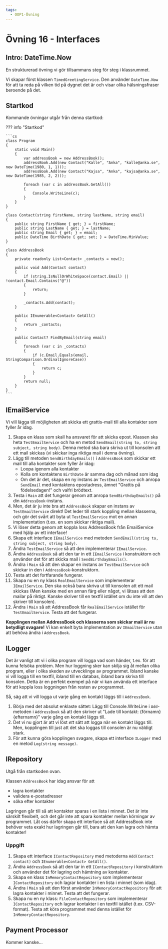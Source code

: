 ```yaml
---
tags:
  - OOP1-Övning
---
```


# Övning 16 - Interfaces

## Intro: DateTime.Now
En strukturerad övning vi gör tillsammans steg för steg i klassrummet.

Vi skapar först klassen `TimedGreetingService`. Den använder `DateTime.Now` för att ta reda på vilken tid på dygnet det är och visar olika hälsningsfraser beroende på det.

## Startkod

Kommande övningar utgår från denna startkod:

??? info "Startkod"

    ```cs
    class Program
    {
        static void Main()
        {
            var addressBook = new AddressBook();
            addressBook.Add(new Contact("Kalle", "Anka", "kalle@anka.se", new DateTime(1980, 1, 1)));
            addressBook.Add(new Contact("Kajsa", "Anka", "kajsa@anka.se", new DateTime(1985, 2, 2)));

            foreach (var c in addressBook.GetAll())
            {
                Console.WriteLine(c);
            }
        }
    }

    class Contact(string firstName, string lastName, string email)
    {
        public string FirstName { get; } = firstName;
        public string LastName { get; } = lastName;
        public string Email { get; } = email;
        public DateTime BirthDate { get; set; } = DateTime.MinValue;
    }

    class AddressBook
    {
        private readonly List<Contact> _contacts = new();

        public void Add(Contact contact)
        {
            if (string.IsNullOrWhiteSpace(contact.Email) || !contact.Email.Contains("@"))
            {
                return;
            }

            _contacts.Add(contact);
        }

        public IEnumerable<Contact> GetAll()
        { 
            return _contacts;
        }

        public Contact? FindByEmail(string email)
        {
            foreach (var c in _contacts)
            {
                if (c.Email.Equals(email, StringComparison.OrdinalIgnoreCase))
                {
                    return c;
                }
            }
            return null;
        }
    }
    ```

## IEmailService

Vi vill lägga till möjligheten att skicka ett grattis-mail till alla kontakter som fyller år idag.

1. Skapa en klass som skall ha ansvaret för att skicka epost. Klassen ska heta `TestEmailService` och ha en metod `SendEmail(string to, string subject, string body)`. Denna metod ska bara skriva ut till konsolen att ett mail skickas (vi skickar inga riktiga mail i denna övning).
2. Lägg till metoden `SendBirthdayEmails()` i `AddressBook` som skickar ett mail till alla kontakter som fyller år idag:
    * Loopa igenom alla kontakter
    * Kolla om kontaktens `BirthDate` är samma dag och månad som idag
    * Om det är det, skapa en ny instans av `TestEmailService` och anropa `SendEmail` med kontaktens epostadress, ämnet "Grattis på födelsedagen!" och valfri brödtext.
3. Testa i `Main` att det fungerar genom att anropa `SendBirthdayEmails()` på din `AddressBook`-instans.
4. Men, det är ju inte bra att `AddressBook` skapar en instans av `TestEmailService` direkt! Det leder till stark koppling mellan klasserna, och gör det svårt att byta ut `TestEmailService` mot en annan implementation (t.ex. en som skickar riktiga mail). 
5. Vi löser detta genom att koppla loss AddressBook från EmailService med hjälp av ett interface! 
6. Skapa ett interface `IEmailService` med metoden `SendEmail(string to, string subject, string body)`.
7. Ändra `TestEmailService` så att den implementerar `IEmailService`.
8. Ändra `AddressBook` så att den tar in ett `IEmailService` i konstruktorn och använder det för att skicka mail i `SendBirthdayEmails()`.
9. Ändra i `Main` så att den skapar en instans av `TestEmailService` och skickar in den i `AddressBook`-konstruktorn.
10. Testa att det fortfarande fungerar.
11. Skapa nu en ny klass `RealEmailService` som implementerar `IEmailService`. Den ska också bara skriva ut till konsolen att
    ett mail skickas (Men kanske med en annan färg eller något, vi låtsas att den mailar på riktigt. Kanske skriver till en textfil istället om du inte vill att den skriver till konsolen).
12. Ändra i `Main` så att AddressBook får `RealEmailService` istället för `TestEmailService`. Testa att det fungerar.

**Kopplingen mellan AddressBook och klasserna som skickar mail är nu betydligt svagare!** Vi kan enkelt byta implementation av `IEmailService` utan att behöva ändra i `AddressBook`.

## ILogger

Det är vanligt att vi i olika program vill logga vad som händer, t.ex. för att kunna felsöka problem. Men hur loggning sker kan skilja sig åt mellan olika program, eller i olika skeden av utvecklinge av programmet. Ibland kanske vi vill logga till en textfil, ibland till en databas, ibland bara skriva till konsolen. Detta är en perfekt exempel på när vi kan använda ett interface för att koppla loss loggningen från resten av programmet.

Så, säg att vi vill logga ut varje gång en kontakt läggs till i `AddressBook`.

1. Börja med det absolut enklaste sättet: Lägg till Console.WriteLine i `Add`-metoden i `AddressBook` så att den skriver ut "Lade till kontakt: {förnamn} {efternamn}" varje gång en kontakt läggs till.
2. Det vi nu gjort är att vi löst *ett* sätt att logga när en kontakt läggs till. Men, kopplingen till just att det ska loggas till consolen är nu väldigt stark.
3. För att kunna göra kopplingen svagare, skapa ett interface `ILogger` med en metod `Log(string message)`.

## IRepository

Utgå från startkoden ovan.

Klassen `AddressBook` har idag ansvar för att 

* lagra kontakter
* validera e-postadresser
* söka efter kontakter

Lagringen går till så att kontakter sparas i en lista i minnet. Det är inte särskilt flexibelt, och det går inte att spara kontakter mellan körningar av programmet. Låt oss därför skapa ett interface så att AddressBook inte behöver veta exakt hur lagringen går till, bara att den kan lagra och hämta kontakter!

### Uppgift

1. Skapa ett interface `IContactRepository` med metoderna `Add(Contact contact)` och `IEnumerable<Contact> GetAll()`.
2. Ändra `AddressBook` så att den tar in ett `IContactRepository` i konstruktorn och använder det för lagring och hämtning av kontakter.
3. Skapa en klass `InMemoryContactRepository` som implementerar `IContactRepository` och lagrar kontakter i en lista i minnet (som idag).
5. Ändra i `Main` så att den först använder `InMemoryContactRepository` för att lagra kontakter i minnet. Testa att det fungerar.
4. Skapa nu en ny klass: `FileContactRepository` som implementerar `IContactRepository` och lagrar kontakter i en textfil istället (t.ex. CSV-format). Testa att köra programmet med denna istället för `InMemoryContactRepository`.


## Payment Processor
Kommer kanske...
